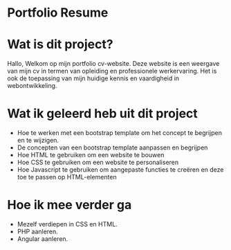 # Portfolio Resume

# Wat is dit project?
Hallo,
Welkom op mijn portfolio cv-website. 
Deze website is een weergave van mijn cv in termen van opleiding en professionele werkervaring.
Het is ook de toepassing van mijn huidige kennis en vaardigheid in webontwikkeling.



# Wat ik geleerd heb uit dit project

- Hoe te werken met een bootstrap template om het concept te begrijpen en te wijzigen.
- De concepten van een bootstrap template aanpassen en begrijpen
- Hoe HTML te gebruiken om een website te bouwen
- Hoe CSS te gebruiken om een website te personaliseren
- Hoe Javascript te gebruiken om aangepaste functies te creëren en deze toe te passen op HTML-elementen

# Hoe ik mee verder ga

- Mezelf verdiepen in CSS en HTML.
- PHP aanleren.
- Angular aanleren.


 
